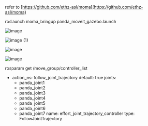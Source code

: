 refer to [https://github.com/ethz-asl/moma](https://github.com/ethz-asl/moma)

roslaunch moma_bringup panda_moveit_gazebo.launch

![image](https://user-images.githubusercontent.com/13350158/169549138-28c8346b-6dc1-4971-bde7-f68993d420f6.png)


![image (1)](https://user-images.githubusercontent.com/13350158/169549254-9b835cc2-8fa6-4550-a9cf-6754a42f2c7f.png)

![image](https://user-images.githubusercontent.com/13350158/169553191-ad87786d-2be2-4708-bf83-7517052d30a2.png)

![image](https://user-images.githubusercontent.com/13350158/169553631-41039513-83e3-45c2-840f-3557d0ca4ad9.png)

 rosparam get /move_group/controller_list
 
- action_ns: follow_joint_trajectory
  default: true
  joints:
  - panda_joint1
  - panda_joint2
  - panda_joint3
  - panda_joint4
  - panda_joint5
  - panda_joint6
  - panda_joint7
  name: effort_joint_trajectory_controller
  type: FollowJointTrajectory

